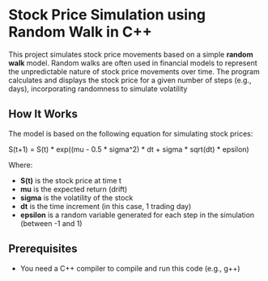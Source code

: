 # Stock Price Simulation using Random Walk in C++

This project simulates stock price movements based on a simple **random walk** model. Random walks are often used in financial models to represent the unpredictable nature of stock price movements over time. The program calculates and displays the stock price for a given number of steps (e.g., days), incorporating randomness to simulate volatility

## How It Works

The model is based on the following equation for simulating stock prices:

S(t+1) = S(t) * exp((mu - 0.5 * sigma^2) * dt + sigma * sqrt(dt) * epsilon)


Where:
- **S(t)** is the stock price at time t
- **mu** is the expected return (drift)
- **sigma** is the volatility of the stock
- **dt** is the time increment (in this case, 1 trading day)
- **epsilon** is a random variable generated for each step in the simulation (between -1 and 1)

## Prerequisites

- You need a C++ compiler to compile and run this code (e.g., g++)

